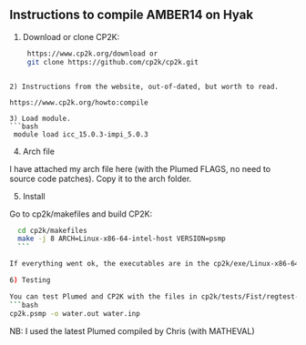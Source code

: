 ## Instructions to compile AMBER14 on Hyak

1) Download or clone CP2K:
  
   ```bash
    https://www.cp2k.org/download or
    git clone https://github.com/cp2k/cp2k.git
  ```
  
2) Instructions from the website, out-of-dated, but worth to read.

https://www.cp2k.org/howto:compile

3) Load module.
  ```bash
   module load icc_15.0.3-impi_5.0.3
 ```

4) Arch file

I have attached my arch file here (with the Plumed FLAGS, no need to source code patches). Copy it to the arch folder.
  
5) Install 
 
  Go to cp2k/makefiles and build CP2K:
  ```bash
    cd cp2k/makefiles
    make -j 8 ARCH=Linux-x86-64-intel-host VERSION=psmp
    ```
  
If everything went ok, the executables are in the cp2k/exe/Linux-x86-64-intel-host directory.
  
6) Testing

You can test Plumed and CP2K with the files in cp2k/tests/Fist/regtest-plumed2
 ```bash
cp2k.psmp -o water.out water.inp
 ```
NB: I used the latest Plumed compiled by Chris (with MATHEVAL)
 

